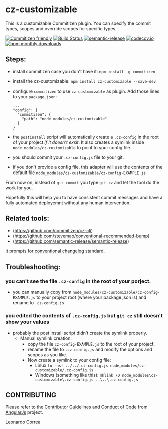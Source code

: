# cz-customizable

This is a customizable Commitizen plugin. You can specify the commit types, scopes and override scopes for specific types.

[![Commitizen friendly](https://img.shields.io/badge/commitizen-friendly-brightgreen.svg)](http://commitizen.github.io/cz-cli/) [![Build Status](https://travis-ci.org/leonardoanalista/cz-customizable.svg)](https://travis-ci.org/leonardoanalista/cz-customizable) [![semantic-release](https://img.shields.io/badge/%20%20%F0%9F%93%A6%F0%9F%9A%80-semantic--release-e10079.svg)](https://github.com/semantic-release/semantic-release) [![codecov.io](https://codecov.io/github/leonardoanalista/cz-customizable/coverage.svg?branch=master)](https://codecov.io/github/leonardoanalista/cz-customizable?branch=master) [![npm monthly downloads](https://img.shields.io/npm/dm/cz-customizable.svg?style=flat-square)](https://www.npmjs.com/package/cz-customizable)


## Steps:
- install commitizen case you don't have it: `npm install -g commitizen`
- install the cz-customizable: `npm install cz-customizable --save-dev`
- configure `commitizen` to use `cz-customizable` as plugin. Add those lines to your `package.json`:
  ```
  ...
  "config": {
    "commitizen": {
      "path": "node_modules/cz-customizable"
    }
  }
  ```
  
- the `postinstall` script will automatically create a `.cz-config` in the root of your project *if it doesn't exsit*. It also creates a symlink inside `node_modules/cz-customizable` to point to your config file.

- you should commit your `.cz-config.js` file to your git.

* if you don't provide a config file, this adapter will use the contents of the default file `node_modules/cz-customizable/cz-config-EXAMPLE.js`


From now on, instead of `git commit` you type `git cz` and let the tool do the work for you.

Hopefully this will help you to have consistent commit messages and have a fully automated deployemnt without any human intervention.

## Related tools:
- (https://github.com/commitizen/cz-cli)
- (https://github.com/stevemao/conventional-recommended-bump)
- (https://github.com/semantic-release/semantic-release)


It prompts for [conventional changelog](https://github.com/ajoslin/conventional-changelog/blob/master/conventions/angular.md) standard.


## Troubleshooting:
### you can't see the file `.cz-config` in the root of your porject.
  - you can manually copy from `node_modules/cz-customizable/cz-config-EXAMPLE.js` to your project root (where your package.json is) and rename to `.cz-config.js`

### you edited the contents of `.cz-config.js` but `git cz` still doesn't show your values
  - probably the post install script didn't create the symlink properly.
    - Manual symlink creation:
      - copy the file `cz-config-EXAMPLE.js` to the root of your project.
      - rename the file to `.cz-config.js` and modify the options and scopes as you like.
      - Now create a symlink to your config file:
        - Linux ```ln -nsf ../../.cz-config.js node_modules/cz-customizable/.cz-config.js```
        - Windows (something like this): ```mklink /D node_modules\cz-customizable\.cz-config.js ..\..\.cz-config.js```


## CONTRIBUTING

Please refer to the [Contributor Guidelines](https://github.com/angular/angular.js/blob/master/CONTRIBUTING.md) and [Conduct of Code](https://github.com/angular/code-of-conduct/blob/master/CODE_OF_CONDUCT.md) from [AngularJs](https://github.com/angular/angular.js) project.




Leonardo Correa
